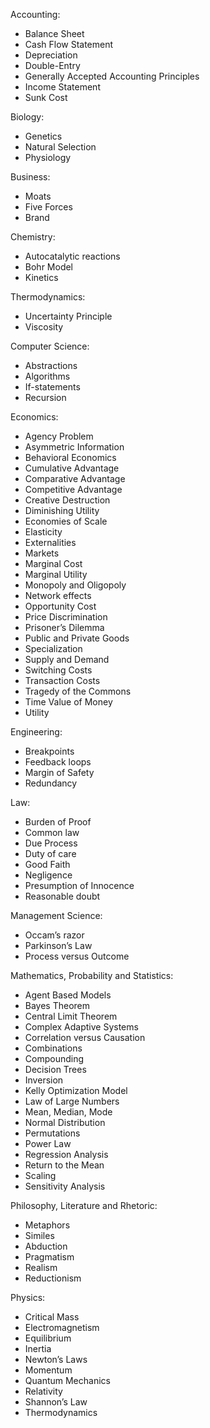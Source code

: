 Accounting:
* Balance Sheet
* Cash Flow Statement
* Depreciation
* Double-Entry
* Generally Accepted Accounting Principles
* Income Statement
* Sunk Cost

Biology:
* Genetics
* Natural Selection
* Physiology

Business:
* Moats
* Five Forces
* Brand

Chemistry:
* Autocatalytic reactions
* Bohr Model
* Kinetics

Thermodynamics:
* Uncertainty Principle
* Viscosity

Computer Science:
* Abstractions
* Algorithms
* If-statements
* Recursion

Economics:
* Agency Problem
* Asymmetric Information
* Behavioral Economics
* Cumulative Advantage
* Comparative Advantage
* Competitive Advantage
* Creative Destruction
* Diminishing Utility
* Economies of Scale
* Elasticity
* Externalities
* Markets
* Marginal Cost
* Marginal Utility
* Monopoly and Oligopoly
* Network effects
* Opportunity Cost
* Price Discrimination
* Prisoner’s Dilemma
* Public and Private Goods
* Specialization
* Supply and Demand
* Switching Costs
* Transaction Costs
* Tragedy of the Commons
* Time Value of Money
* Utility

Engineering:
* Breakpoints
* Feedback loops
* Margin of Safety
* Redundancy

Law:
* Burden of Proof
* Common law
* Due Process
* Duty of care
* Good Faith
* Negligence
* Presumption of Innocence
* Reasonable doubt

Management Science:
* Occam’s razor
* Parkinson’s Law
* Process versus Outcome

Mathematics, Probability and Statistics:
* Agent Based Models
* Bayes Theorem
* Central Limit Theorem
* Complex Adaptive Systems
* Correlation versus Causation
* Combinations
* Compounding
* Decision Trees
* Inversion
* Kelly Optimization Model
* Law of Large Numbers
* Mean, Median, Mode
* Normal Distribution
* Permutations
* Power Law
* Regression Analysis
* Return to the Mean
* Scaling
* Sensitivity Analysis

Philosophy, Literature and Rhetoric:
* Metaphors
* Similes
* Abduction
* Pragmatism
* Realism
* Reductionism

Physics:
* Critical Mass
* Electromagnetism
* Equilibrium
* Inertia
* Newton’s Laws
* Momentum
* Quantum Mechanics
* Relativity
* Shannon’s Law
* Thermodynamics


